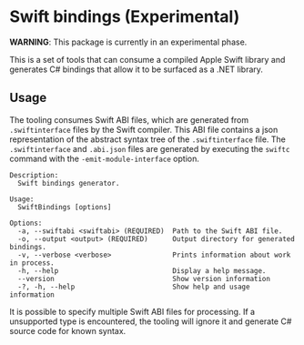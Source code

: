 # Swift bindings (Experimental)

**WARNING**: This package is currently in an experimental phase.

This is a set of tools that can consume a compiled Apple Swift library and generates C# bindings that allow it to be surfaced as a .NET library.

## Usage

The tooling consumes Swift ABI files, which are generated from `.swiftinterface` files by the Swift compiler. This ABI file contains a json representation of the abstract syntax tree of the `.swiftinterface` file. The `.swiftinterface` and `.abi.json` files are generated by executing the `swiftc` command with the `-emit-module-interface` option.

```
Description:
  Swift bindings generator.

Usage:
  SwiftBindings [options]

Options:
  -a, --swiftabi <swiftabi> (REQUIRED)  Path to the Swift ABI file.
  -o, --output <output> (REQUIRED)      Output directory for generated bindings.
  -v, --verbose <verbose>               Prints information about work in process.
  -h, --help                            Display a help message.
  --version                             Show version information
  -?, -h, --help                        Show help and usage information
```

It is possible to specify multiple Swift ABI files for processing. If a unsupported type is encountered, the tooling will ignore it and generate C# source code for known syntax.

